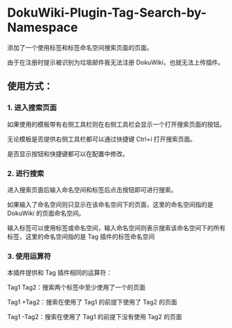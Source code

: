 # DokuWiki-Plugin-Tag-Search-by-Namespace

添加了一个使用标签和标签命名空间搜索页面的页面。

由于在注册时提示被识别为垃圾邮件我无法注册 DokuWiki，也就无法上传插件。

## 使用方式：

### 1. 进入搜索页面

如果使用的模板带有右侧工具栏则在右侧工具栏会显示一个打开搜索页面的按钮。

无论模板是否提供右侧工具栏都可以通过快捷键 Ctrl+i 打开搜索页面。

是否显示按钮和快捷键都可以在配置中修改。

### 2. 进行搜索

进入搜索页面后输入命名空间和标签后点击按钮即可进行搜索。

如果输入了命名空间则只显示在该命名空间下的页面，这里的命名空间指的是 DokuWiki 的页面命名空间。

输入标签可以使用标签或命名空间，输入命名空间则表示搜索该命名空间下的所有标签，这里的命名空间指的是 Tag 插件的标签命名空间

### 3. 使用运算符

本插件提供和 Tag 插件相同的运算符：

Tag1 Tag2：搜索两个标签中至少使用了一个的页面

Tag1 +Tag2：搜索在使用了 Tag1 的前提下使用了 Tag2 的页面

Tag1 -Tag2：搜索在使用了 Tag1 的前提下没有使用 Tag2 的页面
